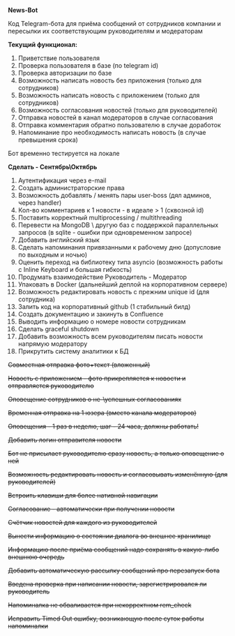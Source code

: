 **News-Bot**
 
Код Telegram-бота для приёма сообщений от сотрудников компании и пересылки их соответствующим руководителям и модераторам

**Текущий функционал:**

1. Приветствие пользователя
2. Проверка пользователя в базе (по telegram id)
3. Проверка авторизации по базе
4. Возможность написать новость без приложения (только для сотрудников)
5. Возможность написать новость с приложением (только для сотрудников)
6. Возможность согласования новостей (только для руководителей)
7. Отправка новостей в канал модераторов в случае согласования
8. Отправка комментария обратно пользователю в случае доработок
9. Напоминание про необходимость написать новость (в случае превышения срока)

Бот временно тестируется на локале

**Сделать - Сентябрь\Октябрь**
1. Аутентификация через e-mail
2. Создать администраторские права
2. Возможность добавлять / менять пары user-boss (дял админов, через handler)
3. Кол-во комментариев к 1 новости - в идеале > 1 (сквозной id)
4. Поставить корректный multiprocessing / multithreading
5. Перевести на MongoDB \ другую баз с поддержкой параллельных запросов (в sqlite - ошибки при одновременном запросе)
6. Добавить английский язык
7. Сделать напоминания привязанными к рабочему дню (допусловие по выходным и ночью)
8. Оценить переход на библиотеку типа asyncio (возможность работы с Inline Keyboard и большая гибкость)
11. Продумать взаимодействие Руководитель - Модератор
16. Упаковать в Docker (дальнейший деплой на корпоративном сервере)
17. Возможность редактировать новость с прежним unique id (для сотрудника)
19. Залить код на корпоративный github (1 стабильный билд)
20. Создать документацию и закинуть в Confluence
16. Выводить информацию о номере новости сотрудникам
20. Сделать graceful shutdown
25. Добавить возможность всем руководителям писать новости напрямую модератору
26. Прикрутить систему аналитики к БД
 
  
<del>Совместная отправка фото+текст (вложенный)</del>

<del>Новость с приложением - фото прикрепляется к новости и отправляется руководителю<del>

<del>Оповещение сотрудников о не-\успешных согласованиях</del> 

<del>Временная отправка на 1 юзера (вместо канала модераторов)</del>

<del>Оповещения - 1 раз в неделю, шаг - 24 часа, должны работать!</del>

<del>Добавить логин отправителя новости </del>

<del>Бот не присылает руководителю сразу новость, а только оповещение о ней</del>

<del>Возможность редактировать новость и согласовывать изменённую (для руководителей)</del>

<del>Встроить клавиши для более нативной навигации</del>

<del>Согласование - автоматически при получении новости</del>

<del>Счётчик новостей для каждого из руководителей</del>

<del>Вынести информацию о состоянии диалога во внешнее хранилище</del>

<del>Информацию после приёма сообщений надо сохранять в какую-либо внешнюю очередь</del>

<del>Добавить автоматическую рассылку сообщений про перезапуск бота</del>

<del>Введена проверка при написании новости, зарегистрировался ли руководитель</del>

<del>Напоминалка не обваливается при некорректном rem_check</del>

<del>Исправить Timed Out ошибку, возникающую после суток работы напоминалки</del>

